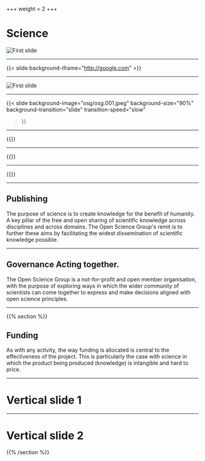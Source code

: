 +++
weight = 2
+++

# Science

![First slide](osg/osg.001.jpeg)

---

{{< slide background-iframe="http://google.com" >}}

---

![First slide](osg/osg.001.jpeg)

---

{{< slide
  background-image="osg/osg.001.jpeg"
  background-size="90%"
  background-transition="slide"
  transition-speed="slow"
>}}

---

{{<slide background-image="osg/osg.002.jpeg" background-size="90%"
background-transition="slide" transition-speed="slow">}}

---

{{<slide background-image="osg/osg.003.jpeg" background-size="90%"
background-transition="slide" transition-speed="slow">}}

---

{{<slide background-image="osg/osg.004.jpeg" background-size="90%"
background-transition="slide" transition-speed="slow">}}

---

## Publishing

The purpose of science is to create knowledge for the benefit of humanity. A key pillar of the free and open sharing of scientific knowledge across disciplines and across domains. The Open Science Group's remit is to further these aims by facilitating the widest dissemination of scientific knowledge possible.

---

## Governance Acting together.

The Open Science Group is a not-for-profit and open member organisation, with the purpose of exploring ways in which the wider community of scientists can come together to express and make decisions aligned with open science principles.

---

{{% section %}}

## Funding

As with any activity, the way funding is allocated is central to the effectiveness of the project. This is particularly the case with science in which the product being produced (knowledge) is intangible and hard to price.

---

# Vertical slide 1

---

# Vertical slide 2

{{% /section %}}
